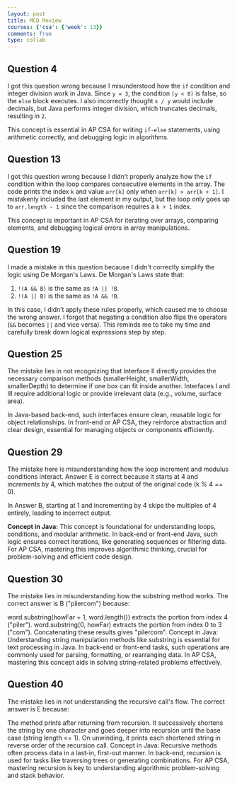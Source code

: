 ```yaml
---
layout: post
title: MCQ Review
courses: {'csa': {'week': 13}}
comments: True
type: collab
---
```


## Question 4
I got this question wrong because I misunderstood how the `if` condition and integer division work in Java. Since `y = 3`, the condition `(y < 0)` is false, so the `else` block executes. I also incorrectly thought `x / y` would include decimals, but Java performs integer division, which truncates decimals, resulting in `2`.

This concept is essential in AP CSA for writing `if-else` statements, using arithmetic correctly, and debugging logic in algorithms.

## Question 13
I got this question wrong because I didn’t properly analyze how the `if` condition within the loop compares consecutive elements in the array. The code prints the index `k` and value `arr[k]` only when `arr[k] > arr[k + 1]`. I mistakenly included the last element in my output, but the loop only goes up to `arr.length - 1` since the comparison requires a `k + 1` index.

This concept is important in AP CSA for iterating over arrays, comparing elements, and debugging logical errors in array manipulations.

## Question 19

I made a mistake in this question because I didn't correctly simplify the logic using De Morgan's Laws. De Morgan's Laws state that:

1. `!(A && B)` is the same as `!A || !B`.
2. `!(A || B)` is the same as `!A && !B`.

In this case, I didn’t apply these rules properly, which caused me to choose the wrong answer. I forgot that negating a condition also flips the operators (`&&` becomes `||` and vice versa). This reminds me to take my time and carefully break down logical expressions step by step.

## Question 25
The mistake lies in not recognizing that Interface II directly provides the necessary comparison methods (smallerHeight, smallerWidth, smallerDepth) to determine if one box can fit inside another. Interfaces I and III require additional logic or provide irrelevant data (e.g., volume, surface area).

In Java-based back-end, such interfaces ensure clean, reusable logic for object relationships. In front-end or AP CSA, they reinforce abstraction and clear design, essential for managing objects or components efficiently.
## Question 29
The mistake here is misunderstanding how the loop increment and modulus conditions interact. Answer E is correct because it starts at 4 and increments by 4, which matches the output of the original code (k % 4 == 0).

In Answer B, starting at 1 and incrementing by 4 skips the multiples of 4 entirely, leading to incorrect output.

**Concept in Java:**
This concept is foundational for understanding loops, conditions, and modular arithmetic. In back-end or front-end Java, such logic ensures correct iterations, like generating sequences or filtering data. For AP CSA, mastering this improves algorithmic thinking, crucial for problem-solving and efficient code design.

## Question 30
The mistake lies in misunderstanding how the substring method works. The correct answer is B ("pilercom") because:

word.substring(howFar + 1, word.length()) extracts the portion from index 4 ("piler").
word.substring(0, howFar) extracts the portion from index 0 to 3 ("com").
Concatenating these results gives "pilercom".
Concept in Java:
Understanding string manipulation methods like substring is essential for text processing in Java. In back-end or front-end tasks, such operations are commonly used for parsing, formatting, or rearranging data. In AP CSA, mastering this concept aids in solving string-related problems effectively.

## Question 40
The mistake lies in not understanding the recursive call's flow. The correct answer is E because:

The method prints after returning from recursion.
It successively shortens the string by one character and goes deeper into recursion until the base case (string length <= 1).
On unwinding, it prints each shortened string in reverse order of the recursion call.
Concept in Java:
Recursive methods often process data in a last-in, first-out manner. In back-end, recursion is used for tasks like traversing trees or generating combinations. For AP CSA, mastering recursion is key to understanding algorithmic problem-solving and stack behavior.


